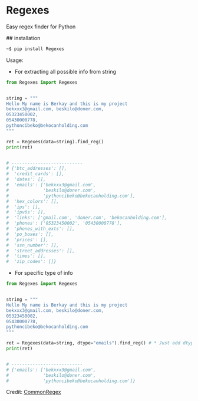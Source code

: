 # Regexes

Easy regex finder for Python

## installation
```sh
~$ pip install Regexes
```

Usage:

- For extracting all possible info from string

```py
from Regexes import Regexes


string = """
Hello My name is Berkay and this is my project
bekxxx3@gmail.com, beskilo@doner.com,
05323450002,
05430000778,
pythoncibeko@bekocanholding.com
"""

ret = Regexes(data=string).find_reg()
print(ret)


# ---------------------------
# {'btc_addresses': [],
#  'credit_cards': [],
#  'dates': [],
#  'emails': ['bekxxx3@gmail.com',
#             'beskilo@doner.com',
#             'pythoncibeko@bekocanholding.com'],
#  'hex_colors': [],
#  'ips': [],
#  'ipv6s': [],
#  'links': ['gmail.com', 'doner.com', 'bekocanholding.com'],
#  'phones': ['05323450002', '05430000778'],
#  'phones_with_exts': [],
#  'po_boxes': [],
#  'prices': [],
#  'ssn_number': [],
#  'street_addresses': [],
#  'times': [],
#  'zip_codes': []}

```

- For specific type of info

```py
from Regexes import Regexes


string = """
Hello My name is Berkay and this is my project
bekxxx3@gmail.com, beskilo@doner.com,
05323450002,
05430000778,
pythoncibeko@bekocanholding.com
"""

ret = Regexes(data=string, dtype="emails").find_reg() # * Just add dtype arg
print(ret)


# ---------------------------
# {'emails': ['bekxxx3@gmail.com',
#             'beskilo@doner.com',
#             'pythoncibeko@bekocanholding.com']}

```

Credit: [CommonRegex](https://github.com/madisonmay/CommonRegex)

